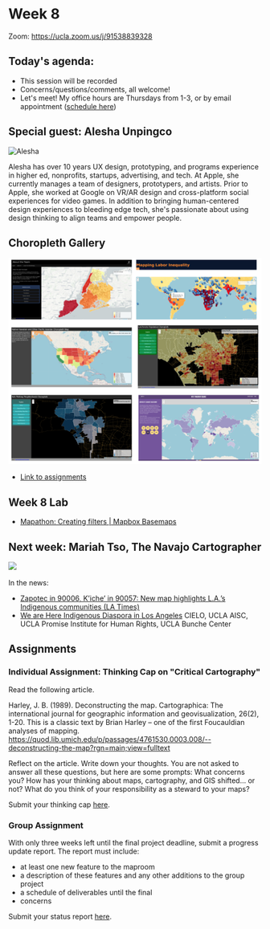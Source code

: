 # Week 8

Zoom: https://ucla.zoom.us/j/91538839328

## Today's agenda:

- This session will be recorded
- Concerns/questions/comments, all welcome!
- Let's meet! My office hours are Thursdays from 1-3, or by email appointment ([schedule here](https://calendly.com/yohda/dh151))


## Special guest: Alesha Unpingco

![Alesha](https://media-exp1.licdn.com/dms/image/C5603AQH4W82RR_CNlA/profile-displayphoto-shrink_800_800/0/1517757082526?e=1657756800&v=beta&t=99MJZWUi1mi1r6YnsWsWEJoyiVvhZd-_ZfA3RNCJT5c)

Alesha has over 10 years UX design, prototyping, and programs experience in higher ed, nonprofits, startups, advertising, and tech. At Apple, she currently manages a team of designers, prototypers, and artists. Prior to Apple, she worked at Google on VR/AR design and cross-platform social experiences for video games. In addition to bringing human-centered design experiences to bleeding edge tech, she's passionate about using design thinking to align teams and empower people.

## Choropleth Gallery

<img src="images/choro.png">

- [Link to assignments](https://github.com/yohman/22S-DH151/discussions/16)

## Week 8 Lab
- [Mapathon: Creating filters | Mapbox Basemaps](Lab)


## Next week: Mariah Tso, The Navajo Cartographer
<img src="https://milliondollarhoods.pre.ss.ucla.edu/wp-content/uploads/sites/96/2019/10/Mtso_photo-845x684.jpg" width=400>

In the news:
- [Zapotec in 90006, K’iche’ in 90057: New map highlights L.A.’s Indigenous communities (LA Times)](https://www.latimes.com/california/story/2021-07-07/la-me-indigenous-map-los-angeles)
- [We are Here Indigenous Diaspora in Los Angeles](https://storymaps.arcgis.com/stories/618560a29f2a402faa2f5dd9ded0cc65) 
CIELO, UCLA AISC, UCLA Promise Institute for Human Rights, UCLA Bunche Center


## Assignments

### Individual Assignment: Thinking Cap on "Critical Cartography"

Read the following article.

Harley, J. B. (1989). Deconstructing the map. Cartographica: The international journal for geographic information and geovisualization, 26(2), 1-20. This is a classic text by Brian Harley – one of the first Foucauldian analyses of mapping.
https://quod.lib.umich.edu/p/passages/4761530.0003.008/--deconstructing-the-map?rgn=main;view=fulltext

Reflect on the article. Write down your thoughts. You are not asked to answer all these questions, but here are some prompts: What concerns you? How has your thinking about maps, cartography, and GIS shifted... or not? What do you think of your responsibility as a steward to your maps?

Submit your thinking cap [here](https://github.com/yohman/22S-DH151/discussions/17).

### Group Assignment

With only three weeks left until the final project deadline, submit a progress update report. The report must include:

- at least one new feature to the maproom
- a description of these features and any other additions to the group project
- a schedule of deliverables until the final
- concerns

Submit your status report [here](https://github.com/yohman/22S-DH151/discussions/18).